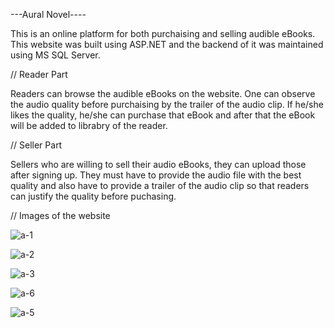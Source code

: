 ---Aural Novel----

This is an online platform for both purchaising and selling audible eBooks. This website was built using ASP.NET and the backend of it was maintained using MS SQL Server.

// Reader Part

Readers can browse the audible eBooks on the website. One can observe the audio quality before purchaising by the trailer of the audio clip. If he/she likes the quality, he/she can purchase that eBook and after that the eBook will be added to librabry of the reader.

// Seller Part

Sellers who are willing to sell their audio eBooks, they can upload those after signing up. They must have to provide the audio file with the best quality and also have to provide a trailer of the audio clip so that readers can justify the quality before puchasing.

// Images of the website

![a-1](https://github.com/Syedz68/Aural-Novel/assets/107263740/7dd7801e-19a5-452b-b6c1-098ddc10cac7)

![a-2](https://github.com/Syedz68/Aural-Novel/assets/107263740/7d88a9e3-f926-45d7-8a65-5526cef509ba)

![a-3](https://github.com/Syedz68/Aural-Novel/assets/107263740/9f28ac15-9c08-4e71-87cc-1f553797b4a8)

![a-6](https://github.com/Syedz68/Aural-Novel/assets/107263740/bc581bcc-b725-456c-81fc-c3d61cf032cc)

![a-5](https://github.com/Syedz68/Aural-Novel/assets/107263740/43b97164-07a7-47d5-afa2-13090dc070ec)
